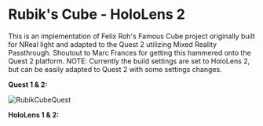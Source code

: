 # Rubik's Cube - HoloLens 2
 
This is an implementation of Felix Roh's Famous Cube project originally built for NReal light and adapted to the Quest 2 utilizing Mixed Reality Passthrough. Shoutout to Marc Frances for getting this hammered onto the Quest 2 platform. NOTE: Currently the build settings are set to HoloLens 2, but can be easily adapted to Quest 2 with some settings changes. 

**Quest 1 & 2:**

![RubikCubeQuest](https://user-images.githubusercontent.com/49875750/162357579-8ff204d9-0c21-485c-8b41-4138aa53a7ea.gif)

**HoloLens 1 & 2:**

